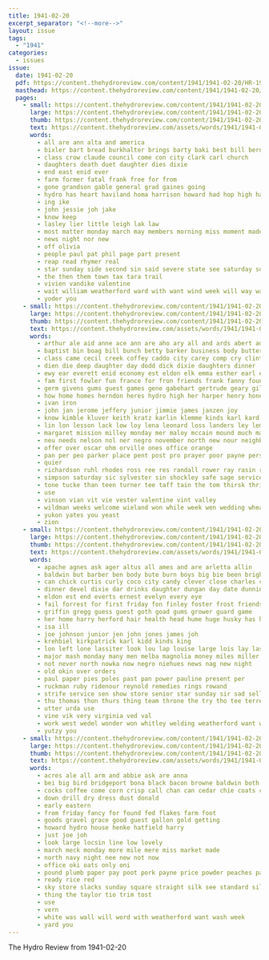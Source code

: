 ```yaml
---
title: 1941-02-20
excerpt_separator: "<!--more-->"
layout: issue
tags:
  - "1941"
categories:
  - issues
issue:
  date: 1941-02-20
  pdf: https://content.thehydroreview.com/content/1941/1941-02-20/HR-1941-02-20.pdf
  masthead: https://content.thehydroreview.com/content/1941/1941-02-20/masthead/HR-1941-02-20.jpg
  pages:
    - small: https://content.thehydroreview.com/content/1941/1941-02-20/small/HR-1941-02-20-01.jpg
      large: https://content.thehydroreview.com/content/1941/1941-02-20/large/HR-1941-02-20-01.jpg
      thumb: https://content.thehydroreview.com/content/1941/1941-02-20/thumbnails/HR-1941-02-20-01.jpg
      text: https://content.thehydroreview.com/assets/words/1941/1941-02-20/HR-1941-02-20-01.txt
      words:
        - all are ann alta and america
        - bixler bart bread burkhalter brings barty baki best bill bern brief baby been
        - class crow claude council come con city clark carl church
        - daughters death duet daughter dies dixie
        - end east enid ever
        - farm former fatal frank free for from
        - gone grandson gable general grad gaines going
        - hydro has heart haviland homa harrison howard had hop high hai home
        - ing ike
        - john jessie joh jake
        - know keep
        - lasley lier little leigh lak law
        - most matter monday march may members morning miss moment made miller
        - news night nor new
        - off olivia
        - people paul pat phil page part present
        - reap read rhymer real
        - star sunday side second sin said severe state see saturday son stroke show save school shown slight sells
        - the then them town tax tara trail
        - vivien vandike valentine
        - wait william weatherford ward with want wind week will way was weiler wedding
        - yoder you
    - small: https://content.thehydroreview.com/content/1941/1941-02-20/small/HR-1941-02-20-02.jpg
      large: https://content.thehydroreview.com/content/1941/1941-02-20/large/HR-1941-02-20-02.jpg
      thumb: https://content.thehydroreview.com/content/1941/1941-02-20/thumbnails/HR-1941-02-20-02.jpg
      text: https://content.thehydroreview.com/assets/words/1941/1941-02-20/HR-1941-02-20-02.txt
      words:
        - arthur ale aid anne ace ann are aho ary all and ards abert ader albert alex amin arris andy age american
        - baptist bin boag bill bunch betty barker business body butter boi best bethel bickell bee bone burdick burt ben boys brewers brewer beck bear
        - class came cecil creek coffey caddo city carey comp cry clinton clarence cal christian churches cox carrol county courtney coons carl common cream cho clear
        - dien die deep daughter day dodd dick dixie daughters dinner
        - ewy ear everett enid economy est eldon elk emma esther earl end enter every
        - fam first fowler fun france for fron friends frank fanny found friday flakes flansburg free folk floyd folks fred forget funny fresh fama
        - germ givens gums guest games gene gabehart gertrude geary gilmore gar game glenn group glad george general
        - how home homes herndon heres hydro high her harper henry hone harry heart hess happy hinton hare honey helen herbert held howard
        - ivan iron
        - john jan jerome jeffery junior jimmie james janzen joy
        - know kimble kluver keith kratz karlin klemme kinds karl kard
        - lin lon lesson lack low loy lena leonard loss landers ley lemuel lenz last less los laverne life little lawless
        - margaret mission milley monday mer maloy mccain mound much made matter melody mond mire miss may miller moore mir mount mare
        - neu needs nelson nol ner negro november north new nour neighbors nay nations news noel night
        - offer over oscar ohm orville ones office orange
        - pan per peo parker place pent post pro prayer poor payne person press pla prier pear price philip pat
        - quier
        - richardson ruhl rhodes ross ree res randall rower ray rasin rand raday roy reckard remedies rey ruckman rav
        - simpson saturday sic sylvester sin shockley safe sage service store sanders son sat step sunday shock savin sale sch side station saving see session said shor skaggs sick sister sunda second school sed
        - tone tucke than teen turner tee taff tain the tom thirsk thrift them take till
        - use
        - vinson vian vit vie vester valentine vint valley
        - wildman weeks welcome wieland won while week wen wedding wheat with wil wells washington world warren william was weatherford will weather wilburn winner winona willing willia
        - yukon yates you yeast
        - zion
    - small: https://content.thehydroreview.com/content/1941/1941-02-20/small/HR-1941-02-20-03.jpg
      large: https://content.thehydroreview.com/content/1941/1941-02-20/large/HR-1941-02-20-03.jpg
      thumb: https://content.thehydroreview.com/content/1941/1941-02-20/thumbnails/HR-1941-02-20-03.jpg
      text: https://content.thehydroreview.com/assets/words/1941/1941-02-20/HR-1941-02-20-03.txt
      words:
        - apache agnes ask ager altus all ames and are arletta allin
        - baldwin but barber ben body bute burn boys big bie been bright birth bobby bingo bree black better business boy ball billy
        - can chick curtis curly coco city candy clever close charles crees crow cour class constant care cold channell contin coffee card call company
        - dinner devel dixie dar drinks daughter dungan day date dunnington della
        - eldon est end everts ernest evelyn every eye
        - fail forrest for first friday fon finley foster frost friends from fern foreman forti fan
        - griffin gregg guess guest goth goad gums grower guard game
        - her home harry herford hair health head hume huge husky has hall him hom hydro had hune hen hon hinton hopewell harty high
        - isa ill
        - joe johnson junior jen john jones james joh
        - krehbiel kirkpatrick karl kidd kinds king
        - lon left lone lassiter look lou lap louise large lois lay last ling
        - major mash monday many men melba magnolia money miles miller max marion manuel messimer made mickey members
        - not never north nowka now negro niehues news nag new night
        - old okin over orders
        - paul paper pies poles past pan power pauline present per
        - ruckman ruby ridenour reynold remedies rings rowand
        - strife service sen show store senior star sunday sir sad sell saturday student station side still sober sund south spies start smith see study short strength
        - thu thomas thon thurs thing team throne the try tho tee terrel town them torn ted
        - utter urda use
        - vine vik very virginia ved val
        - work west wedel wonder won whitley welding weatherford want walk williams week will world was with wan weathers went
        - yutzy you
    - small: https://content.thehydroreview.com/content/1941/1941-02-20/small/HR-1941-02-20-04.jpg
      large: https://content.thehydroreview.com/content/1941/1941-02-20/large/HR-1941-02-20-04.jpg
      thumb: https://content.thehydroreview.com/content/1941/1941-02-20/thumbnails/HR-1941-02-20-04.jpg
      text: https://content.thehydroreview.com/assets/words/1941/1941-02-20/HR-1941-02-20-04.txt
      words:
        - acres ale all arm and abbie ask are anna
        - bei big bird bridgeport bona black bacon browne baldwin both bring bologna bot bardy bliss box buy beans best baas
        - cocks coffee come corn crisp call chan can cedar chie coats city canyon cha chateau che
        - down drill dry dress dust donald
        - early eastern
        - from friday fancy for found fed flakes farm foot
        - goods gravel grace good guest gallon gold getting
        - howard hydro house henke hatfield harry
        - just joe joh
        - look large locsin line low lovely
        - march meck monday more mile mere miss market made
        - north navy night nee new not now
        - office oki oats only oni
        - pound plumb paper pay poot pork payne price powder peaches payment piece per plan phi
        - ready rice red
        - sky store slacks sunday square straight silk see standard silver sales star starring spring sport styles sweet spies steel sand sell show saturday straws sali silks soap stock
        - thing the taylor tio trim tost
        - use
        - vern
        - white was wall will word with weatherford want wash week
        - yard you
---
```


The Hydro Review from 1941-02-20

<!--more-->

